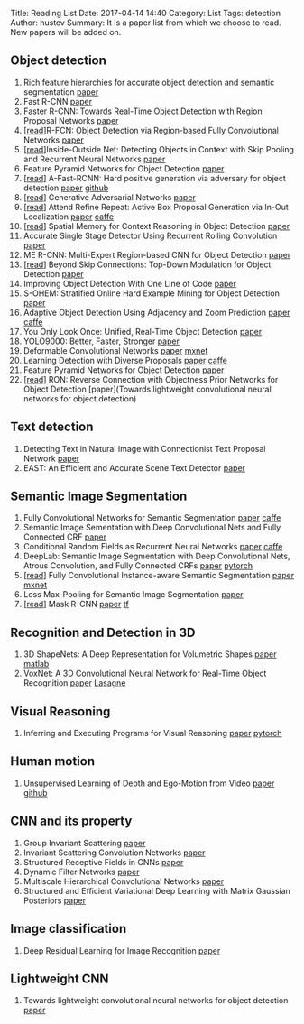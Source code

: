 
Title: Reading List
Date: 2017-04-14 14:40
Category: List
Tags: detection
Author: hustcv
Summary: It is a paper list from which we choose to read. New papers will be added on.

## Object detection

1. Rich feature hierarchies for accurate object detection and semantic segmentation [paper](https://arxiv.org/pdf/1311.2524)
2. Fast R-CNN [paper](https://arxiv.org/pdf/1504.08083)
3. Faster R-CNN: Towards Real-Time Object Detection with Region Proposal Networks [paper](https://arxiv.org/pdf/1506.01497)
4. [[read](http://hustcv.github.io)]R-FCN: Object Detection via Region-based Fully Convolutional Networks [paper](https://arxiv.org/pdf/1605.06409)
5. [[read](http://hustcv.github.io)]Inside-Outside Net: Detecting Objects in Context with Skip Pooling and Recurrent Neural Networks [paper](https://arxiv.org/pdf/1512.04143.pdf)
6. Feature Pyramid Networks for Object Detection [paper](https://arxiv.org/pdf/1612.03144.pdf)
7. [[read](http://hustcv.github.io)] A-Fast-RCNN: Hard positive generation via adversary for object detection [paper](https://arxiv.org/pdf/1704.03414.pdf) [github](https://github.com/xiaolonw/adversarial-frcnn)
8. [[read]()] Generative Adversarial Networks [paper](https://arxiv.org/abs/1406.2661)
9. [[read](http://hustcv.github.io)] Attend Refine Repeat: Active Box Proposal Generation via In-Out Localization [paper](https://arxiv.org/abs/1606.04446) [caffe](https://github.com/gidariss/AttractioNet)
10. [[read](http://hustcv.github.io)] Spatial Memory for Context Reasoning in Object Detection [paper](https://arxiv.org/pdf/1704.04224.pdf)
11. Accurate Single Stage Detector Using Recurrent Rolling Convolution [paper](https://arxiv.org/pdf/1704.05776.pdf)
12. ME R-CNN: Multi-Expert Region-based CNN for Object Detection [paper](https://arxiv.org/pdf/1704.01069.pdf)
13. [[read](http://hustcv.github.io)] Beyond Skip Connections: Top-Down Modulation for Object Detection [paper](https://arxiv.org/pdf/1612.06851.pdf)
14. Improving Object Detection With One Line of Code [paper](https://arxiv.org/pdf/1704.04503.pdf)
15. S-OHEM: Stratified Online Hard Example Mining for Object Detection [paper](https://arxiv.org/pdf/1705.02233.pdf)
16. Adaptive Object Detection Using Adjacency and Zoom Prediction [paper](https://arxiv.org/pdf/1512.07711.pdf) [caffe](https://github.com/luyongxi/az-net)
17. You Only Look Once: Unified, Real-Time Object Detection [paper](https://arxiv.org/pdf/1506.02640.pdf) 
18. YOLO9000: Better, Faster, Stronger [paper](https://arxiv.org/pdf/1612.08242.pdf) 
19. Deformable Convolutional Networks [paper](https://arxiv.org/abs/1703.06211) [mxnet](https://github.com/msracver/Deformable-ConvNets)
20. Learning Detection with Diverse Proposals [paper](https://arxiv.org/pdf/1704.03533.pdf) [caffe](https://github.com/azadis/LDDP)
21. Feature Pyramid Networks for Object Detection [paper](https://arxiv.org/pdf/1612.03144.pdf)
22. [[read](http://blog.csdn.net/duinodu/article/details/75013528)] RON: Reverse Connection with Objectness Prior Networks for Object Detection  [paper](Towards lightweight convolutional neural networks for object detection)

## Text detection
1. Detecting Text in Natural Image with Connectionist Text Proposal Network [paper](https://arxiv.org/pdf/1609.03605.pdf)
2. EAST: An Efficient and Accurate Scene Text Detector [paper](https://arxiv.org/pdf/1704.03155.pdf)


## Semantic Image Segmentation
1. Fully Convolutional Networks for Semantic Segmentation [paper](https://people.eecs.berkeley.edu/%7Ejonlong/long_shelhamer_fcn.pdf) [caffe](https://github.com/shelhamer/fcn.berkeleyvision.org)
2. Semantic Image Sementation with Deep Convolutional Nets and Fully Connected CRF [paper](https://arxiv.org/pdf/1412.7062.pdf)
3. Conditional Random Fields as Recurrent Neural Networks [paper](http://www.robots.ox.ac.uk/~szheng/papers/CRFasRNN.pdf) [caffe](https://github.com/torrvision/crfasrnn)
4. DeepLab: Semantic Image Segmentation with Deep Convolutional Nets, Atrous Convolution, and Fully Connected CRFs [paper](https://arxiv.org/pdf/1606.00915.pdf) [pytorch](https://github.com/isht7/pytorch-deeplab-resnet)
5. [[read]()] Fully Convolutional Instance-aware Semantic Segmentation [paper](https://arxiv.org/pdf/1611.07709.pdf) [mxnet](https://github.com/msracver/FCIS)
6. Loss Max-Pooling for Semantic Image Segmentation [paper](https://arxiv.org/pdf/1704.02966.pdf) 
7. [[read]()] Mask R-CNN [paper](https://arxiv.org/pdf/1703.06870.pdf) [tf](https://github.com/CharlesShang/FastMaskRCNN)


## Recognition and Detection in 3D
1. 3D ShapeNets: A Deep Representation for Volumetric Shapes [paper](https://arxiv.org/pdf/1406.5670.pdf) [matlab](https://github.com/zhirongw/3DShapeNets)
2. VoxNet: A 3D Convolutional Neural Network for Real-Time Object Recognition [paper](http://ieeexplore.ieee.org/stamp/stamp.jsp?arnumber=7353481) [Lasagne](https://github.com/dimatura/voxnet)

## Visual Reasoning
1. Inferring and Executing Programs for Visual Reasoning [paper](https://arxiv.org/pdf/1705.03633.pdf) [pytorch](https://github.com/facebookresearch/clevr-iep)


## Human motion
1. Unsupervised Learning of Depth and Ego-Motion from Video [paper](https://people.eecs.berkeley.edu/~tinghuiz/projects/SfMLearner/cvpr17_sfm_final.pdf) [github](https://github.com/tinghuiz/SfMLearner)

## CNN and its property
1. Group Invariant Scattering [paper](https://arxiv.org/abs/1101.2286)
2. Invariant Scattering Convolution Networks [paper](https://arxiv.org/pdf/1203.1513.pdf)
3. Structured Receptive Fields in CNNs [paper](https://arxiv.org/pdf/1605.02971.pdf)
4. Dynamic Filter Networks [paper](https://arxiv.org/pdf/1605.09673.pdf)
5. Multiscale Hierarchical Convolutional Networks [paper](https://arxiv.org/abs/1703.04140)
6. Structured and Efficient Variational Deep Learning with Matrix Gaussian Posteriors [paper](https://arxiv.org/abs/1603.04733)

## Image classification
1. Deep Residual Learning for Image Recognition [paper](https://arxiv.org/pdf/1512.03385.pdf)

## Lightweight CNN
1. Towards lightweight convolutional neural networks for object detection [paper](https://arxiv.org/pdf/1707.01395.pdf)
